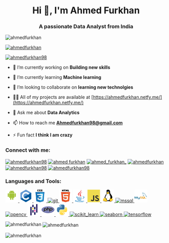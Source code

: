 <h1 align="center">Hi 👋, I'm Ahmed Furkhan</h1>
<h3 align="center">A passionate Data Analyst from India</h3>

<p align="left"> <img src="https://komarev.com/ghpvc/?username=ahmedfurkhan&label=Profile%20views&color=0e75b6&style=flat" alt="ahmedfurkhan" /> </p>

<p align="left"> <a href="https://github.com/ryo-ma/github-profile-trophy"><img src="https://github-profile-trophy.vercel.app/?username=ahmedfurkhan" alt="ahmedfurkhan" /></a> </p>

<p align="left"> <a href="https://twitter.com/ahmedfurkhan98" target="blank"><img src="https://img.shields.io/twitter/follow/ahmedfurkhan98?logo=twitter&style=for-the-badge" alt="ahmedfurkhan98" /></a> </p>

- 🔭 I’m currently working on **Building new skills**

- 🌱 I’m currently learning **Machine learning**

- 👯 I’m looking to collaborate on **learning new technolgies**

- 👨‍💻 All of my projects are available at [https://ahmedfurkhan.netfy.me/](https://ahmedfurkhan.netfy.me/)

- 💬 Ask me about **Data Analytics**

- 📫 How to reach me **Ahmedfurkhan98@gmail.com**

- ⚡ Fun fact **I think I am crazy**

<h3 align="left">Connect with me:</h3>
<p align="left">
<a href="https://twitter.com/ahmedfurkhan98" target="blank"><img align="center" src="https://raw.githubusercontent.com/rahuldkjain/github-profile-readme-generator/master/src/images/icons/Social/twitter.svg" alt="ahmedfurkhan98" height="30" width="40" /></a>
<a href="https://linkedin.com/in/ahmed furkhan" target="blank"><img align="center" src="https://raw.githubusercontent.com/rahuldkjain/github-profile-readme-generator/master/src/images/icons/Social/linked-in-alt.svg" alt="ahmed furkhan" height="30" width="40" /></a>
<a href="https://instagram.com/ahmed_furkhan_" target="blank"><img align="center" src="https://raw.githubusercontent.com/rahuldkjain/github-profile-readme-generator/master/src/images/icons/Social/instagram.svg" alt="ahmed_furkhan_" height="30" width="40" /></a>
<a href="https://www.codechef.com/users/ahmedfurkhan" target="blank"><img align="center" src="https://cdn.jsdelivr.net/npm/simple-icons@3.1.0/icons/codechef.svg" alt="ahmedfurkhan" height="30" width="40" /></a>
<a href="https://www.hackerrank.com/ahmedfurkhan98" target="blank"><img align="center" src="https://raw.githubusercontent.com/rahuldkjain/github-profile-readme-generator/master/src/images/icons/Social/hackerrank.svg" alt="ahmedfurkhan98" height="30" width="40" /></a>
<a href="https://www.leetcode.com/ahmedfurkhan98" target="blank"><img align="center" src="https://raw.githubusercontent.com/rahuldkjain/github-profile-readme-generator/master/src/images/icons/Social/leet-code.svg" alt="ahmedfurkhan98" height="30" width="40" /></a>
</p>

<h3 align="left">Languages and Tools:</h3>
<p align="left"> <a href="https://developer.android.com" target="_blank" rel="noreferrer"> <img src="https://raw.githubusercontent.com/devicons/devicon/master/icons/android/android-original-wordmark.svg" alt="android" width="40" height="40"/> </a> <a href="https://www.cprogramming.com/" target="_blank" rel="noreferrer"> <img src="https://raw.githubusercontent.com/devicons/devicon/master/icons/c/c-original.svg" alt="c" width="40" height="40"/> </a> <a href="https://www.w3schools.com/css/" target="_blank" rel="noreferrer"> <img src="https://raw.githubusercontent.com/devicons/devicon/master/icons/css3/css3-original-wordmark.svg" alt="css3" width="40" height="40"/> </a> <a href="https://git-scm.com/" target="_blank" rel="noreferrer"> <img src="https://www.vectorlogo.zone/logos/git-scm/git-scm-icon.svg" alt="git" width="40" height="40"/> </a> <a href="https://www.w3.org/html/" target="_blank" rel="noreferrer"> <img src="https://raw.githubusercontent.com/devicons/devicon/master/icons/html5/html5-original-wordmark.svg" alt="html5" width="40" height="40"/> </a> <a href="https://www.java.com" target="_blank" rel="noreferrer"> <img src="https://raw.githubusercontent.com/devicons/devicon/master/icons/java/java-original.svg" alt="java" width="40" height="40"/> </a> <a href="https://developer.mozilla.org/en-US/docs/Web/JavaScript" target="_blank" rel="noreferrer"> <img src="https://raw.githubusercontent.com/devicons/devicon/master/icons/javascript/javascript-original.svg" alt="javascript" width="40" height="40"/> </a> <a href="https://www.linux.org/" target="_blank" rel="noreferrer"> <img src="https://raw.githubusercontent.com/devicons/devicon/master/icons/linux/linux-original.svg" alt="linux" width="40" height="40"/> </a> <a href="https://www.microsoft.com/en-us/sql-server" target="_blank" rel="noreferrer"> <img src="https://www.svgrepo.com/show/303229/microsoft-sql-server-logo.svg" alt="mssql" width="40" height="40"/> </a> <a href="https://www.mysql.com/" target="_blank" rel="noreferrer"> <img src="https://raw.githubusercontent.com/devicons/devicon/master/icons/mysql/mysql-original-wordmark.svg" alt="mysql" width="40" height="40"/> </a> <a href="https://opencv.org/" target="_blank" rel="noreferrer"> <img src="https://www.vectorlogo.zone/logos/opencv/opencv-icon.svg" alt="opencv" width="40" height="40"/> </a> <a href="https://pandas.pydata.org/" target="_blank" rel="noreferrer"> <img src="https://raw.githubusercontent.com/devicons/devicon/2ae2a900d2f041da66e950e4d48052658d850630/icons/pandas/pandas-original.svg" alt="pandas" width="40" height="40"/> </a> <a href="https://www.php.net" target="_blank" rel="noreferrer"> <img src="https://raw.githubusercontent.com/devicons/devicon/master/icons/php/php-original.svg" alt="php" width="40" height="40"/> </a> <a href="https://www.python.org" target="_blank" rel="noreferrer"> <img src="https://raw.githubusercontent.com/devicons/devicon/master/icons/python/python-original.svg" alt="python" width="40" height="40"/> </a> <a href="https://scikit-learn.org/" target="_blank" rel="noreferrer"> <img src="https://upload.wikimedia.org/wikipedia/commons/0/05/Scikit_learn_logo_small.svg" alt="scikit_learn" width="40" height="40"/> </a> <a href="https://seaborn.pydata.org/" target="_blank" rel="noreferrer"> <img src="https://seaborn.pydata.org/_images/logo-mark-lightbg.svg" alt="seaborn" width="40" height="40"/> </a> <a href="https://www.tensorflow.org" target="_blank" rel="noreferrer"> <img src="https://www.vectorlogo.zone/logos/tensorflow/tensorflow-icon.svg" alt="tensorflow" width="40" height="40"/> </a> </p>

<p><img align="left" src="https://github-readme-stats.vercel.app/api/top-langs?username=ahmedfurkhan&show_icons=true&locale=en&layout=compact" alt="ahmedfurkhan" /></p>

<p>&nbsp;<img align="center" src="https://github-readme-stats.vercel.app/api?username=ahmedfurkhan&show_icons=true&locale=en" alt="ahmedfurkhan" /></p>

<p><img align="center" src="https://github-readme-streak-stats.herokuapp.com/?user=ahmedfurkhan&" alt="ahmedfurkhan" /></p>
